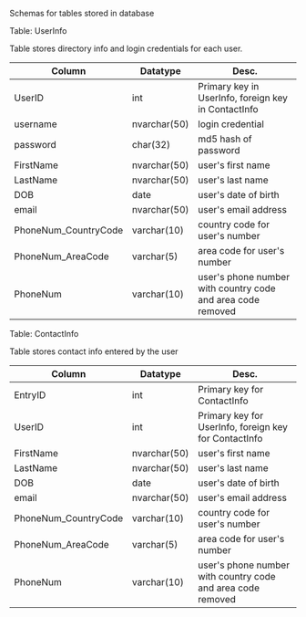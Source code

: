 Schemas for tables stored in database

Table: UserInfo

Table stores directory info and login credentials for each user.

| Column | Datatype | Desc. |
| --- | --- | --- |
| UserID | int | Primary key in UserInfo, foreign key in ContactInfo |
| username | nvarchar(50) | login credential |
| password | char(32) | md5 hash of password |
| FirstName | nvarchar(50) | user's first name |
| LastName | nvarchar(50) | user's last name |
| DOB | date | user's date of birth |
| email | nvarchar(50) | user's email address |
| PhoneNum_CountryCode | varchar(10) | country code for user's number |
| PhoneNum_AreaCode | varchar(5) | area code for user's number |
| PhoneNum | varchar(10) | user's phone number with country code and area code removed |


Table: ContactInfo

Table stores contact info entered by the user

| Column | Datatype | Desc. |
| --- | --- | --- |
| EntryID | int | Primary key for ContactInfo |
| UserID | int | Primary key for UserInfo, foreign key for ContactInfo |
| FirstName | nvarchar(50) | user's first name |
| LastName | nvarchar(50) | user's last name |
| DOB | date | user's date of birth |
| email | nvarchar(50) | user's email address |
| PhoneNum_CountryCode | varchar(10) | country code for user's number |
| PhoneNum_AreaCode | varchar(5) | area code for user's number |
| PhoneNum | varchar(10) | user's phone number with country code and area code removed |
